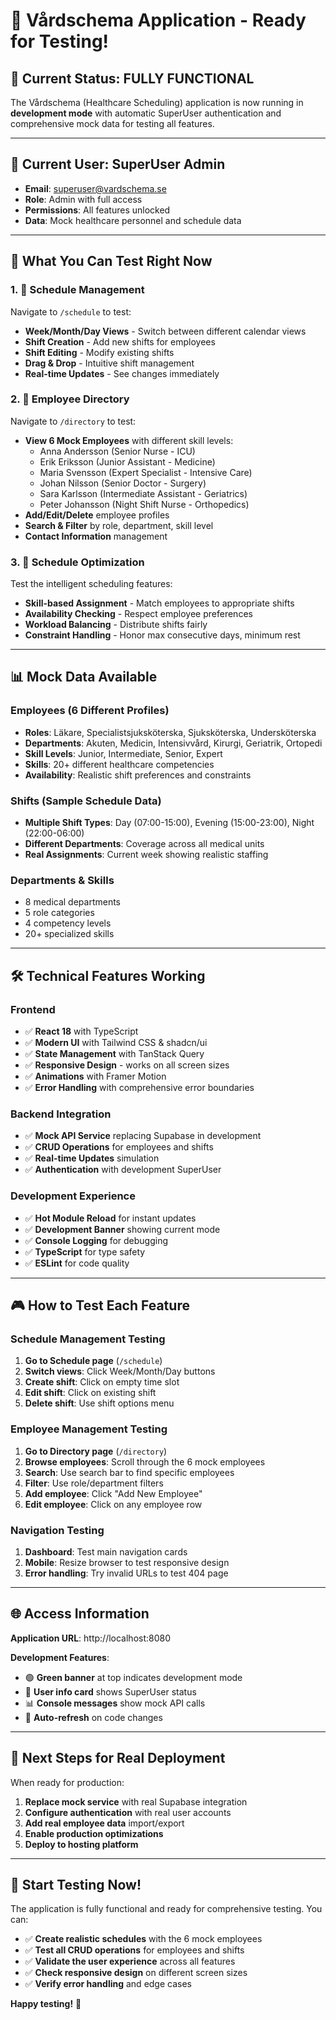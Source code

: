 # 🎉 Vårdschema Application - Ready for Testing!

## 🚀 Current Status: FULLY FUNCTIONAL

The Vårdschema (Healthcare Scheduling) application is now running in **development mode** with automatic SuperUser authentication and comprehensive mock data for testing all features.

---

## 👤 **Current User: SuperUser Admin**
- **Email**: superuser@vardschema.se  
- **Role**: Admin with full access
- **Permissions**: All features unlocked
- **Data**: Mock healthcare personnel and schedule data

---

## 🎯 **What You Can Test Right Now**

### **1. 📅 Schedule Management** 
Navigate to `/schedule` to test:
- **Week/Month/Day Views** - Switch between different calendar views
- **Shift Creation** - Add new shifts for employees
- **Shift Editing** - Modify existing shifts
- **Drag & Drop** - Intuitive shift management
- **Real-time Updates** - See changes immediately

### **2. 👥 Employee Directory**
Navigate to `/directory` to test:
- **View 6 Mock Employees** with different skill levels:
  - Anna Andersson (Senior Nurse - ICU)
  - Erik Eriksson (Junior Assistant - Medicine)
  - Maria Svensson (Expert Specialist - Intensive Care)
  - Johan Nilsson (Senior Doctor - Surgery)
  - Sara Karlsson (Intermediate Assistant - Geriatrics)  
  - Peter Johansson (Night Shift Nurse - Orthopedics)
- **Add/Edit/Delete** employee profiles
- **Search & Filter** by role, department, skill level
- **Contact Information** management

### **3. 🔧 Schedule Optimization**
Test the intelligent scheduling features:
- **Skill-based Assignment** - Match employees to appropriate shifts
- **Availability Checking** - Respect employee preferences
- **Workload Balancing** - Distribute shifts fairly
- **Constraint Handling** - Honor max consecutive days, minimum rest

---

## 📊 **Mock Data Available**

### **Employees (6 Different Profiles)**
- **Roles**: Läkare, Specialistsjuksköterska, Sjuksköterska, Undersköterska
- **Departments**: Akuten, Medicin, Intensivvård, Kirurgi, Geriatrik, Ortopedi
- **Skill Levels**: Junior, Intermediate, Senior, Expert
- **Skills**: 20+ different healthcare competencies
- **Availability**: Realistic shift preferences and constraints

### **Shifts (Sample Schedule Data)**
- **Multiple Shift Types**: Day (07:00-15:00), Evening (15:00-23:00), Night (22:00-06:00)
- **Different Departments**: Coverage across all medical units
- **Real Assignments**: Current week showing realistic staffing

### **Departments & Skills**
- 8 medical departments
- 5 role categories  
- 4 competency levels
- 20+ specialized skills

---

## 🛠 **Technical Features Working**

### **Frontend**
- ✅ **React 18** with TypeScript
- ✅ **Modern UI** with Tailwind CSS & shadcn/ui
- ✅ **State Management** with TanStack Query
- ✅ **Responsive Design** - works on all screen sizes
- ✅ **Animations** with Framer Motion
- ✅ **Error Handling** with comprehensive error boundaries

### **Backend Integration**
- ✅ **Mock API Service** replacing Supabase in development
- ✅ **CRUD Operations** for employees and shifts
- ✅ **Real-time Updates** simulation
- ✅ **Authentication** with development SuperUser

### **Development Experience**
- ✅ **Hot Module Reload** for instant updates
- ✅ **Development Banner** showing current mode
- ✅ **Console Logging** for debugging
- ✅ **TypeScript** for type safety
- ✅ **ESLint** for code quality

---

## 🎮 **How to Test Each Feature**

### **Schedule Management Testing**
1. **Go to Schedule page** (`/schedule`)
2. **Switch views**: Click Week/Month/Day buttons
3. **Create shift**: Click on empty time slot
4. **Edit shift**: Click on existing shift
5. **Delete shift**: Use shift options menu

### **Employee Management Testing**
1. **Go to Directory page** (`/directory`)
2. **Browse employees**: Scroll through the 6 mock employees
3. **Search**: Use search bar to find specific employees
4. **Filter**: Use role/department filters
5. **Add employee**: Click "Add New Employee"
6. **Edit employee**: Click on any employee row

### **Navigation Testing**
1. **Dashboard**: Test main navigation cards
2. **Mobile**: Resize browser to test responsive design
3. **Error handling**: Try invalid URLs to test 404 page

---

## 🌐 **Access Information**

**Application URL**: http://localhost:8080

**Development Features**:
- 🟢 **Green banner** at top indicates development mode
- 👤 **User info card** shows SuperUser status  
- 📊 **Console messages** show mock API calls
- 🔄 **Auto-refresh** on code changes

---

## 🎯 **Next Steps for Real Deployment**

When ready for production:
1. **Replace mock service** with real Supabase integration
2. **Configure authentication** with real user accounts
3. **Add real employee data** import/export
4. **Enable production optimizations** 
5. **Deploy to hosting platform**

---

## 🚀 **Start Testing Now!**

The application is fully functional and ready for comprehensive testing. You can:
- ✅ **Create realistic schedules** with the 6 mock employees
- ✅ **Test all CRUD operations** for employees and shifts  
- ✅ **Validate the user experience** across all features
- ✅ **Check responsive design** on different screen sizes
- ✅ **Verify error handling** and edge cases

**Happy testing!** 🎉
